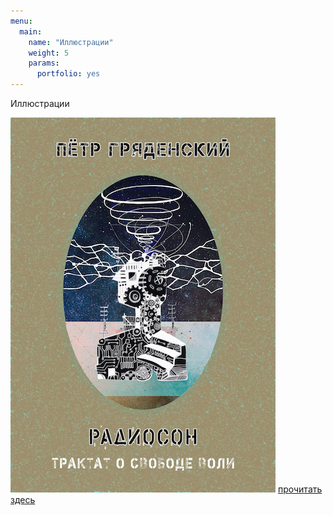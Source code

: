 ```yaml
---
menu:
  main:
    name: "Иллюстрации"
    weight: 5
    params:
      portfolio: yes
---
```

Иллюстрации


![Обложка Радиосон](Radioson.png)
[прочитать здесь](https://www.litres.ru/petr-gryadenskiy/radioson-traktat-o-svobode-voli/chitat-onlayn/)
